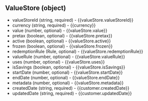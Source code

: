 ## ValueStore (object)
+ valueStoreId (string, required) - {{valueStore.valueStoreId}}
+ currency (string, required) - {{currency}}
+ value (number, optional) - {{valueStore.value}}
+ pretax (boolean, optional) - {{valueStore.pretax}}
+ active (boolean, optional) - {{valueStore.active}}
+ frozen (boolean, optional) - {{valueStore.frozen}}
+ redemptionRule (Rule, optional) - {{valueStore.redemptionRule}}
+ valueRule (number, optional) - {{valueStore.valueRule}}
+ uses (number, optional) - {{valueStore.uses}}
+ isSavings (boolean, optional) - {{valueStore.isSavings}}
+ startDate (number, optional) - {{valueStore.startDate}}
+ endDate (number, optional) - {{valueStore.endDate}}
+ metadata (number, optional) - {{valueStore.metadata}}
+ createdDate (string, required) - {{customer.createdDate}}
+ updatedDate (string, required) - {{customer.updatedDate}}
